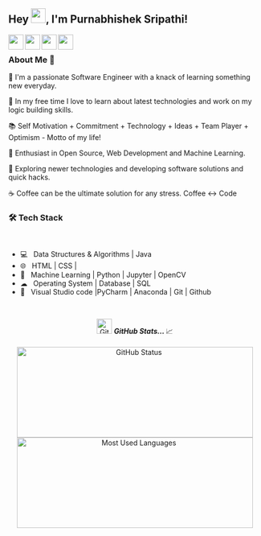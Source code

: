 ## Hey <img src="https://github.com/TheDudeThatCode/TheDudeThatCode/blob/master/Assets/Hi.gif" width="29px">, I'm Purnabhishek Sripathi!
<a href="https://www.linkedin.com/in/purnabhishek-sripathi" />
  <img align="left" width="30px" src="https://cdn.jsdelivr.net/npm/simple-icons@v3/icons/linkedin.svg"  />
</a>
<a href="https://twitter.com/AbhiSripathi">
  <img align="left" width="30px" src="https://cdn.jsdelivr.net/npm/simple-icons@v3/icons/twitter.svg" />
</a>
<a href="mailto:abhisripathi5@gmail.com">
  <img align="left" width="30px" src="https://cdn.jsdelivr.net/npm/simple-icons@v3/icons/gmail.svg" />
</a>
<a href="https://medium.com/@abhisreepathi">
  <img align="left" width="30px" src="https://cdn.jsdelivr.net/npm/simple-icons@v3/icons/medium.svg" />
</a>

<br />
<h3> About Me  🚀 </h3>
<p>
🔭 I'm a passionate Software Engineer with a knack of learning something new everyday.
</p><p>
📎 In my free time I love to learn about latest technologies and work on my logic building skills.
</p><p>
📚 Self Motivation + Commitment + Technology + Ideas + Team Player + Optimism - Motto of my life!
</p><p>
🌱 Enthusiast in Open Source, Web Development and Machine Learning.</p>
<p>
🤔 Exploring newer technologies and developing software solutions and quick hacks.</p>
<p>
☕ Coffee can be the ultimate solution for any stress. Coffee <-> Code </p>
<h3>🛠 Tech Stack</h3>


<br>

- 💻  &nbsp; Data Structures & Algorithms | Java   
- 🌐  &nbsp; HTML | CSS |
- 🐍  &nbsp; Machine Learning | Python | Jupyter | OpenCV
- ☁  &nbsp; Operating System | Database | SQL
- 🔧  &nbsp; Visual Studio code |PyCharm | Anaconda | Git | Github


</br>

<p align="center">
<img src="https://media.giphy.com/media/3o7abAHdYvZdBNnGZq/giphy.gif" width="30px" alt="GitHub-Status"/>&nbsp;<i><b>GitHub Stats... </b></i>📈<br><br>
<img width="470px" height="180px" src="https://github-readme-stats.vercel.app/api?username=Nistha-tech&count_private=true&show_icons=true&theme=radical" alt="GitHub Status"/>
<img width="470px" height="180px" src = "https://github-readme-stats.vercel.app/api/top-langs/?username=Nistha-tech&show_icons=true&layout=compact&theme=radical" alt="Most Used Languages">
</p>
